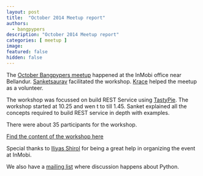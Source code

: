 ```yaml
---
layout: post
title:  "October 2014 Meetup report"
authors: 
  - bangpypers
description: "October 2014 Meetup report"
categories: [ meetup ]
image:
featured: false
hidden: false
---
```


The [October Bangpypers meetup](https://www.meetup.com/BangPypers/events/125797652/) happened at the InMobi office near Bellandur. [Sanketsaurav][] facilitated the workshop. [Krace][] helped the meetup as a volunteer.

The workshop was focussed on build REST Service using [TastyPie](https://django-tastypie.readthedocs.org/en/latest/). The workshop started at 10.25 and wen t to till 1.45. Sanket explained all the concepts required to build REST service in depth with examples.

There were about 35 participants for the workshop.

[Find the content of the workshop here](https://github.com/sanketsaurav/tastypie-tutorial)

Special thanks to [Iliyas Shirol][] for being a great help in organizing the event at InMobi.

We also have a [mailing list](https://mail.python.org/mailman/listinfo/bangpypers) where discussion happens about Python.

[Sanketsaurav]: https://twitter.com/sanketsaurav
[Krace]: https://twitter.com/kracetheking
[Iliyas Shirol]: https://twitter.com/iliyas_shirol
